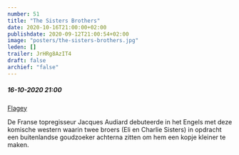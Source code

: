 ```yaml
---
number: 51
title: "The Sisters Brothers"
date: 2020-10-16T21:00:00+02:00
publishdate: 2020-09-12T21:00:54+02:00
image: "posters/the-sisters-brothers.jpg"
leden: []
trailer: JrHRg8AzIT4
draft: false
archief: "false"
---
```


##### 16-10-2020 21:00

[Flagey](https://www.flagey.be/nl/activity/7639-the-sisters-brothers-jacques-audiard)

De Franse topregisseur Jacques Audiard debuteerde in het Engels met deze komische
western waarin twee broers (Eli en Charlie Sisters) in opdracht een buitenlandse
goudzoeker achterna zitten om hem een kopje kleiner te maken.
<!--more-->
